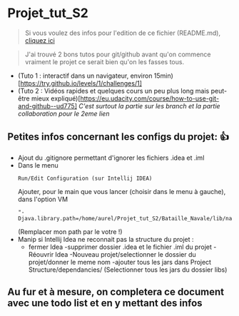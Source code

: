 # Projet_tut_S2

>Si vous voulez des infos pour l'edition de ce fichier (README.md), [cliquez ici](https://help.github.com/articles/basic-writing-and-formatting-syntax/)

>J'ai trouvé 2 bons tutos pour git/github avant qu'on commence vraiment le projet ce serait bien qu'on les fasses tous.
- (Tuto 1 : interactif dans un navigateur, environ 15min)[https://try.github.io/levels/1/challenges/1]
- (Tuto 2 : Vidéos rapides et quelques cours un peu plus long mais peut-être mieux expliqué)[https://eu.udacity.com/course/how-to-use-git-and-github--ud775]
*C'est surtout la partie sur les branch et la partie collaboration pour le 2eme lien*


## Petites infos concernant les configs du projet: :+1:
- Ajout du .gitignore permettant d'ignorer les fichiers .idea et .iml
- Dans le menu 
	```
	Run/Edit Configuration (sur Intellij IDEA)
	```
	Ajouter, pour le main que vous lancer (choisir dans le menu à gauche), dans l'option VM
	```
	"-Djava.library.path=/home/aurel/Projet_tut_S2/Bataille_Navale/lib/natives"
	```
	(Remplacer mon path par le votre !)
- Manip si Intellij Idea ne reconnait pas la structure du projet : 
	- fermer Idea 
	-supprimer dossier .idea et le fichier .iml du projet
	-Réouvrir Idea
	-Nouveau projet/selectionner le dossier du projet/donner le meme nom
-ajouter tous les jars dans Project Structure/dependancies/ (Selectionner tous les jars du dossier libs)


## Au fur et à mesure, on completera ce document avec une todo list et en y mettant des infos